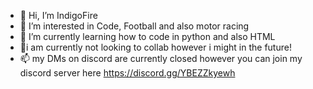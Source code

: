 - 👋 Hi, I’m IndigoFire
- 👀 I’m interested in Code, Football and also motor racing
- 🌱 I’m currently learning how to code in python and also HTML
- 💞️i am currently not looking to collab however i might in the future!
- 📫 my DMs on discord are currently closed however you can join my discord server here https://discord.gg/YBEZZkyewh
